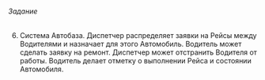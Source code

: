 ###### Задание

6. Система Автобаза. 
Диспетчер распределяет заявки на Рейсы между Водителями 
и назначает для этого Автомобиль. 
Водитель может сделать заявку на ремонт. 
Диспетчер может отстранить Водителя от работы. 
Водитель делает отметку о выполнении Рейса и 
состоянии Автомобиля.